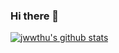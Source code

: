 ### Hi there 👋


[![jwwthu's github stats](https://github-readme-stats.vercel.app/api?username=jwwthu&show_icons=true&theme=dark&hide=issues,contribs)](https://github.com/anuraghazra/github-readme-stats)

<!--
**jwwthu/jwwthu** is a ✨ _special_ ✨ repository because its `README.md` (this file) appears on your GitHub profile.

Here are some ideas to get you started:

- 🔭 I’m currently working on ...
- 🌱 I’m currently learning ...
- 👯 I’m looking to collaborate on ...
- 🤔 I’m looking for help with ...
- 💬 Ask me about ...
- 📫 How to reach me: ...
- 😄 Pronouns: ...
- ⚡ Fun fact: ...
-->

